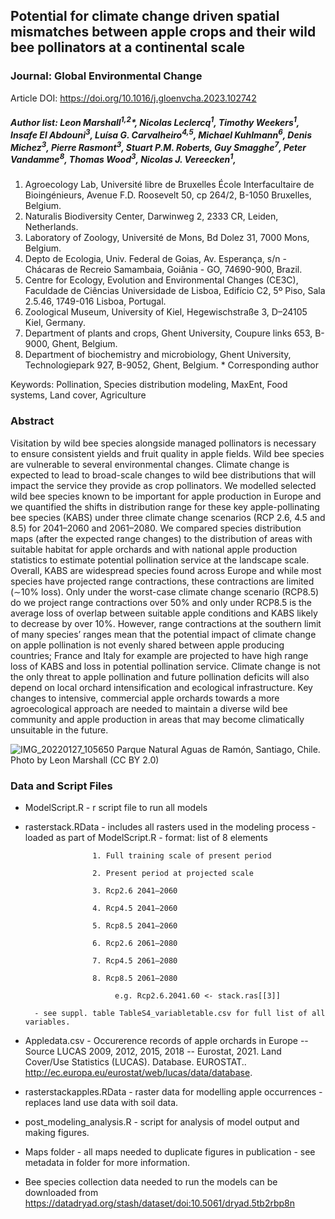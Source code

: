 ## Potential for climate change driven spatial mismatches between apple crops and their wild bee pollinators at a continental scale

### Journal: Global Environmental Change

Article DOI: https://doi.org/10.1016/j.gloenvcha.2023.102742

##### Author list: Leon Marshall<sup>1,2</sup>\*, Nicolas Leclercq<sup>1</sup>, Timothy Weekers<sup>1</sup>, Insafe El Abdouni<sup>3</sup>, Luísa G. Carvalheiro<sup>4,5</sup>, Michael Kuhlmann<sup>6</sup>, Denis Michez<sup>3</sup>, Pierre Rasmont<sup>3</sup>, Stuart P.M. Roberts, Guy Smagghe<sup>7</sup>, Peter Vandamme<sup>8</sup>, Thomas Wood<sup>3</sup>, Nicolas J. Vereecken<sup>1</sup>,

1.	Agroecology Lab, Université libre de Bruxelles École Interfacultaire de Bioingénieurs, Avenue F.D. Roosevelt 50, cp 264/2, B-1050 Bruxelles, Belgium.
2.	Naturalis Biodiversity Center, Darwinweg 2, 2333 CR, Leiden, Netherlands.
3.	Laboratory of Zoology, Université de Mons, Bd Dolez 31, 7000 Mons, Belgium.
4.	Depto de Ecologia, Univ. Federal de Goias, Av. Esperança, s/n - Chácaras de Recreio Samambaia, Goiânia - GO, 74690-900, Brazil.
5.	Centre for Ecology, Evolution and Environmental Changes (CE3C), Faculdade de Ciências Universidade de Lisboa, Edifício C2, 5º Piso, Sala 2.5.46, 1749-016 Lisboa, Portugal.
6.	Zoological Museum, University of Kiel, Hegewischstraße 3, D–24105 Kiel, Germany.
7.	Department of plants and crops, Ghent University, Coupure links 653, B-9000, Ghent, Belgium.
8.	Department of biochemistry and microbiology, Ghent University, Technologiepark 927, B-9052, Ghent, Belgium.
\* Corresponding author

Keywords: Pollination, Species distribution modeling, MaxEnt, Food systems, Land cover, Agriculture

### Abstract
Visitation by wild bee species alongside managed pollinators is necessary to ensure consistent yields and fruit quality in apple fields. Wild bee species are vulnerable to several environmental changes. Climate change is expected to lead to broad-scale changes to wild bee distributions that will impact the service they provide as crop pollinators. We modelled selected wild bee species known to be important for apple production in Europe and we quantified the shifts in distribution range for these key apple-pollinating bee species (KABS) under three climate‌ change scenarios (RCP 2.6, 4.5 and 8.5) for 2041–2060 and 2061–2080. We compared species distribution maps (after the expected range changes) to the distribution of areas with suitable habitat for apple orchards and with national apple production statistics to estimate potential pollination service at the landscape scale. Overall, ‌KABS are widespread species found across Europe and while most species have projected range contractions, these contractions are limited (∼10% loss). Only under the worst-case climate change scenario (RCP8.5) do we project range contractions over 50% and only under RCP8.5 is the average loss of overlap between suitable apple conditions and KABS likely to decrease by over 10%. However, range contractions at the southern limit of many species’ ranges mean that the potential impact of climate change on apple pollination is not evenly shared between apple producing countries; France and Italy for example are projected to have high range loss of KABS and loss in potential pollination service. Climate change is not the only threat to apple pollination and future pollination deficits will also depend on local orchard intensification and ecological infrastructure. Key changes to intensive, commercial apple orchards towards a more agroecological approach are needed to maintain a diverse wild bee community and apple production in areas that may become climatically unsuitable in the future.

![IMG_20220127_105650](https://user-images.githubusercontent.com/33490288/188571470-752677ee-0e22-41e0-875b-d815d9c1849d.jpg)
Parque Natural Aguas de Ramón, Santiago, Chile. Photo by Leon Marshall (CC BY 2.0)

### Data and Script Files
 - ModelScript.R - r script file to run all models
 - rasterstack.RData - includes all rasters used in the modeling process - loaded as part of ModelScript.R
         - format: list of 8 elements 
         
                      1. Full training scale of present period
                      
                      2. Present period at projected scale
                      
                      3. Rcp2.6 2041–2060 
                      
                      4. Rcp4.5 2041–2060 
                      
                      5. Rcp8.5 2041–2060 
                      
                      6. Rcp2.6 2061–2080
                      
                      7. Rcp4.5 2061–2080
                      
                      8. Rcp8.5 2061–2080
                      
                           e.g. Rcp2.6.2041.60 <- stack.ras[[3]]
   
         - see suppl. table TableS4_variabletable.csv for full list of all variables.

- Appledata.csv - Occurerence records of apple orchards in Europe -- Source LUCAS 2009, 2012, 2015, 2018 -- Eurostat, 2021. Land Cover/Use Statistics (LUCAS). Database. EUROSTAT.. http://ec.europa.eu/eurostat/web/lucas/data/database.
- rasterstackapples.RData - raster data for modelling apple occurrences - replaces land use data with soil data.
- post_modeling_analysis.R - script for analysis of model output and making figures.
- Maps folder - all maps needed to duplicate figures in publication - see metadata in folder for more information.
- Bee species collection data needed to run the models can be downloaded from https://datadryad.org/stash/dataset/doi:10.5061/dryad.5tb2rbp8n



 
